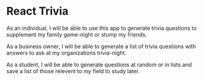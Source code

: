 # React Trivia

As an individual, I will be able to use this app to generate trivia questions to supplement my family game-night or stump my friends.

As a business owner, I will be able to generate a list of trivia questions with answers to ask at my organizations trivia-night.

As a student, I will be able to generate questions at random or in lists and save a list of those relevent to my field to study later.

